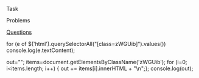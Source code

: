 Task


Problems

[Questions](Questions)

for (e of $('html').querySelectorAll("[class=zWGUib]").values()) console.log(e.textContent);

out=""; items=document.getElementsByClassName('zWGUib'); for (i=0; i<items.length; i++) { out += items[i].innerHTML + "\n";}; console.log(out);
